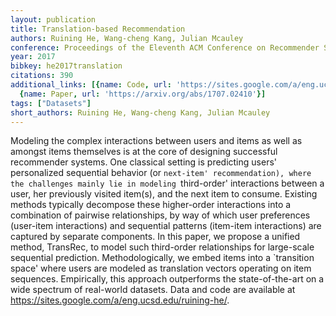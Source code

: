 ```yaml
---
layout: publication
title: Translation-based Recommendation
authors: Ruining He, Wang-cheng Kang, Julian Mcauley
conference: Proceedings of the Eleventh ACM Conference on Recommender Systems
year: 2017
bibkey: he2017translation
citations: 390
additional_links: [{name: Code, url: 'https://sites.google.com/a/eng.ucsd.edu/ruining-he/'},
  {name: Paper, url: 'https://arxiv.org/abs/1707.02410'}]
tags: ["Datasets"]
short_authors: Ruining He, Wang-cheng Kang, Julian Mcauley
---
```

Modeling the complex interactions between users and items as well as amongst
items themselves is at the core of designing successful recommender systems.
One classical setting is predicting users' personalized sequential behavior (or
`next-item' recommendation), where the challenges mainly lie in modeling
`third-order' interactions between a user, her previously visited item(s), and
the next item to consume. Existing methods typically decompose these
higher-order interactions into a combination of pairwise relationships, by way
of which user preferences (user-item interactions) and sequential patterns
(item-item interactions) are captured by separate components. In this paper, we
propose a unified method, TransRec, to model such third-order relationships for
large-scale sequential prediction. Methodologically, we embed items into a
`transition space' where users are modeled as translation vectors operating on
item sequences. Empirically, this approach outperforms the state-of-the-art on
a wide spectrum of real-world datasets. Data and code are available at
https://sites.google.com/a/eng.ucsd.edu/ruining-he/.